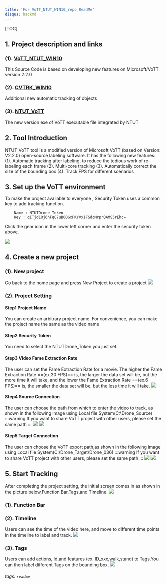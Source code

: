 ```yaml
---
title: 'For VoTT_NTUT_WIN10_repo ReadMe'
disqus: hackmd
---
```

[TOC]

## 1. Project description and links

### (1). [VoTT_NTUT_WIN10](https://github.com/masteree108/VoTT_NTUT_WIN10)
This Source Code is based on developing new features on Microsoft/VoTT version 2.2.0


### (2). [CVTRK_WIN10](https://github.com/masteree108/CVTRK_WIN10)
Additional new automatic tracking of objects

### (3). [NTUT_VoTT](https://drive.google.com/file/d/18bD1TYMr4szTqwdqgBfovvSoXhiBLpHo/view?usp=sharing)
The new version exe of VoTT executable file integrated by NTUT

## 2. Tool Introduction
NTUT_VoTT tool is a modified version of Microsoft VoTT (based on Version: V2.2.0) open-source labeling software. It has the following new features:
(1). Automatic tracking after labeling, to reduce the tedious work of re-labeling each frame
(2). Multi-core tracking
(3). Automatically correct the size of the bounding box
(4). Track FPS for different scenarios

## 3. Set up the VoTT environment 
To make the project available to everyone , Security Token uses a common key to add tracking function.
```gherkin=
    Name : NTUTDrone Token
    Key : qITjd1Rj6hFqC7uB0OGxPKYVxIFSdcMrprQAMS5rEhc=
```
Click the gear icon in the lower left corner and enter the security token above.

![](https://i.imgur.com/XNGfNZi.png)

## 4. Create a new project

### (1). New project
Go back to the home page and press New Project to create a project
![](https://i.imgur.com/awsb5BL.png)

### (2). Project Setting

#### Step1 Project Name
You can create an arbitrary project name. For convenience, you can make the project name the same as the video name

#### Step2 Security Token
You need to select the NTUTDrone_Token you just set.

#### Step3 Video Fame Extraction Rate 
The user can set the Fame Extraction Rate for a movie. The higher the Fame Extraction Rate ==(ex.30 FPS)== is, the larger the data set will be, but the more time it will take, and the lower the Fame Extraction Rate ==(ex.6 FPS)== is, the smaller the data set will be, but the less time it will take.
![](https://i.imgur.com/gJ6vWLE.png)

#### Step4 Source Connection
The user can choose the path from which to enter the video to track, as shown in the following image using Local file System(C:\Drone_Source)
:::warning
If you want to share VoTT project with other users, please set the same path
:::
![](https://i.imgur.com/23wViLg.png)
![](https://i.imgur.com/fl5znJz.png)

#### Step5 Target Connection
The user can choose the VoTT export path,as shown in the following image using Local file System(C:\Drone_Target\Drone_036)
:::warning
If you want to share VoTT project with other users, please set the same path
:::
![](https://i.imgur.com/AR9xnrj.png)
![](https://i.imgur.com/C7VzdnN.png)

## 5. Start Tracking 
After completing the project setting, the initial screen comes in as shown in the picture below,Function Bar,Tags,and Timeline.
![](https://i.imgur.com/p0U29Fv.png)
### (1). Function Bar

### (2). Timeline
Users can see the time of the video here, and move to different time points in the timeline to label and track.
![](https://i.imgur.com/Ut7M1RC.png)

### (3). Tags 
Users can add actions, Id,and features (ex. ID_xxx,walk,stand) to Tags.You can then label different Tags on the bounding box.
![](https://i.imgur.com/KLQZdcv.png)















###### tags: `readme`